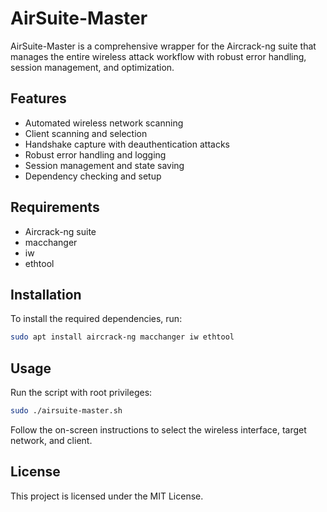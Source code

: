 # AirSuite-Master

AirSuite-Master is a comprehensive wrapper for the Aircrack-ng suite that manages the entire wireless attack workflow with robust error handling, session management, and optimization.

## Features

- Automated wireless network scanning
- Client scanning and selection
- Handshake capture with deauthentication attacks
- Robust error handling and logging
- Session management and state saving
- Dependency checking and setup

## Requirements

- Aircrack-ng suite
- macchanger
- iw
- ethtool

## Installation

To install the required dependencies, run:

```bash
sudo apt install aircrack-ng macchanger iw ethtool
```

## Usage

Run the script with root privileges:

```bash
sudo ./airsuite-master.sh
```

Follow the on-screen instructions to select the wireless interface, target network, and client.

## License

This project is licensed under the MIT License.
